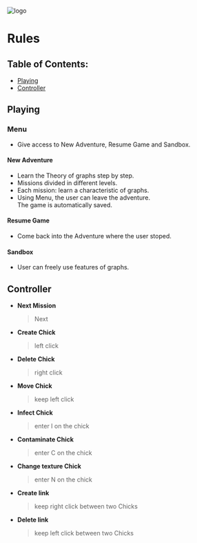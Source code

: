 ![logo](https://github.com/VLuca99/Chicky-graphs/tree/master/data/Website/LOGOFOND.png)
# Rules


## Table of Contents:
* [Playing](https://github.com/VLuca99/Chicky-graphs#playing)
* [Controller](https://github.com/VLuca99/Chicky-graphs#controller)

## Playing
### Menu
* Give access to New Adventure, Resume Game and Sandbox.
#### New Adventure
* Learn the Theory of graphs step by step.
* Missions divided in different levels.
* Each mission: learn a characteristic of graphs.
* Using Menu, the user can leave the adventure. <br>
 The game is automatically saved.
#### Resume Game
* Come back into the Adventure where the user stoped.
#### Sandbox
* User can freely use features of graphs. 


## Controller
* **Next Mission**<br>
    >Next
* **Create Chick** <br>
    >left click
* **Delete Chick** <br>
    >right click
* **Move Chick**<br>
    >keep left click
* **Infect Chick**<br>
    >enter I on the chick
* **Contaminate Chick**<br>
    >enter C on the chick
* **Change texture Chick**<br>
    >enter N on the chick
* **Create link** <br>
    >keep right click between two Chicks
* **Delete link** <br>
    >keep left click between two Chicks
